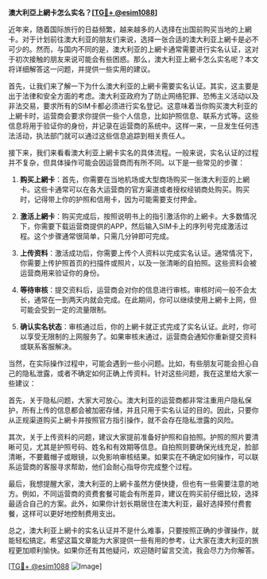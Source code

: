 **澳大利亞上網卡怎么实名？[[TG💪+ @esim1088](https://t.me/s/esim1088)]**

近年来，随着国际旅行的日益频繁，越来越多的人选择在出国前购买当地的上網卡。对于计划前往澳大利亚的朋友们来说，选择一张合适的澳大利亚上網卡是必不可少的。然而，与国内不同的是，澳大利亚的上網卡通常需要进行实名认证，这对于初次接触的朋友来说可能会有些困惑。那么，澳大利亚上網卡怎么实名呢？本文将详细解答这一问题，并提供一些实用的建议。

首先，让我们来了解一下为什么澳大利亚的上網卡需要实名认证。其实，这主要是出于法律和安全方面的考虑。澳大利亚政府为了防止网络犯罪、恐怖主义活动以及非法交易，要求所有的SIM卡都必须进行实名登记。这意味着当你购买澳大利亚的上網卡时，运营商会要求你提供一些个人信息，比如护照信息、联系方式等。这些信息将用于验证你的身份，并记录在运营商的系统中。这样一来，一旦发生任何违法活动，执法部门就可以通过这些信息追踪到相关责任人。

接下来，我们来看看澳大利亚上網卡实名的具体流程。一般来说，实名认证的过程并不复杂，但具体操作可能会因运营商而有所不同。以下是一些常见的步骤：

1. **购买上網卡**：首先，你需要在当地机场或大型商场购买一张澳大利亚的上網卡。这些卡通常可以在各大运营商的官方渠道或者授权经销商处购买。购买时，记得带上你的护照和信用卡，因为可能需要支付押金。

2. **激活上網卡**：购买完成后，按照说明书上的指引激活你的上網卡。大多数情况下，你需要下载运营商提供的APP，然后输入SIM卡上的序列号完成激活过程。这个步骤通常很简单，只需几分钟即可完成。

3. **上传资料**：激活成功后，你需要上传个人资料以完成实名认证。通常情况下，你需要上传护照首页的扫描件或照片，以及一张清晰的自拍照。这些资料会被运营商用来验证你的身份。

4. **等待审核**：提交资料后，运营商会对你的信息进行审核。审核时间一般不会太长，通常在一到两天内就会完成。在此期间，你可以继续使用上網卡上网，但可能会受到一定的流量限制。

5. **确认实名状态**：审核通过后，你的上網卡就正式完成了实名认证。此时，你可以享受无限制的上网服务了。如果审核未通过，运营商会通知你重新提交资料或联系客服解决。

当然，在实际操作过程中，可能会遇到一些小问题。比如，有些朋友可能会担心自己的隐私泄露，或者不确定如何正确上传资料。针对这些问题，我在这里给大家一些建议：

首先，关于隐私问题，大家大可放心。澳大利亚的运营商都非常注重用户隐私保护，所有上传的信息都会被加密存储，并且只用于实名认证的目的。因此，只要你从正规渠道购买上網卡并按照官方指引操作，就不会存在隐私泄露的风险。

其次，关于上传资料的问题，建议大家提前准备好护照和自拍照。护照的照片要清晰可见，尤其是护照号码、姓名和有效期等信息。自拍照则要确保光线充足，脸部清晰，不要戴帽子或眼镜，以免影响审核结果。如果实在不确定如何操作，可以联系运营商的客服寻求帮助，他们会耐心指导你完成整个过程。

最后，我想提醒大家，澳大利亚的上網卡虽然方便快捷，但也有一些需要注意的地方。例如，不同运营商的资费套餐可能会有所差异，建议在购买前仔细比较，选择最适合自己的方案。此外，如果你计划长期居住在澳大利亚，最好选择预付费套餐，这样可以更好地控制费用支出。

总之，澳大利亚上網卡的实名认证并不是什么难事，只要按照正确的步骤操作，就能轻松搞定。希望这篇文章能为大家提供一些有用的参考，让大家在澳大利亚的旅程更加顺利愉快。如果你还有其他疑问，欢迎随时留言交流，我会尽力为你解答。

[[TG💪+ @esim1088](https://t.me/s/esim1088) ![Image](https://i.postimg.cc/4NQfJmqS/Snipaste-2025-05-13-00-14-12.png)]